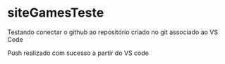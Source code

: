 # siteGamesTeste
Testando conectar o github ao repositório criado no git associado ao VS Code

Push realizado com sucesso a partir do VS code
